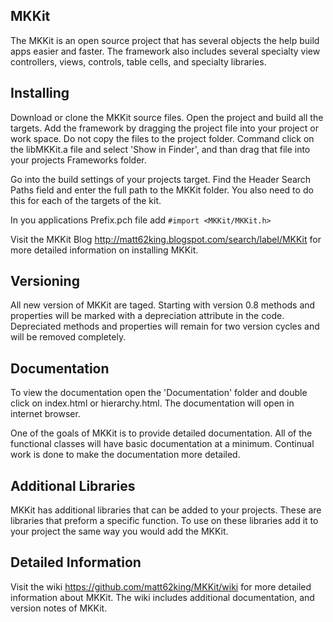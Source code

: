 ## MKKit ##

The MKKit is an open source project that has several objects the help build apps easier and faster. The framework also includes
several specialty view controllers, views, controls, table cells, and specialty libraries.

## Installing ##

Download or clone the MKKit source files. Open the project and build all the targets. Add the framework by dragging the project file
into your project or work space.  Do not copy the files to the project folder. Command click on the libMKKit.a file and select 'Show in Finder',
and than drag that file into your projects Frameworks folder.

Go into the build settings of your projects target. Find the Header Search Paths field and enter the full path to the MKKit folder. You also
need to do this for each of the targets of the kit.

In you applications Prefix.pch file add ``#import <MKKit/MKKit.h>``

Visit the MKKit Blog <http://matt62king.blogspot.com/search/label/MKKit> for more detailed information on installing MKKit.

## Versioning ##

All new version of MKKit are taged. Starting with version 0.8 methods and properties will be marked with a depreciation attribute in 
the code. Depreciated methods and properties will remain for two version cycles and will be removed completely. 

## Documentation ##

To view the documentation open the 'Documentation' folder and double click on index.html or hierarchy.html. The documentation will open
in internet browser.

One of the goals of MKKit is to provide detailed documentation. All of the functional classes will have basic documentation at a minimum.
Continual work is done to make the documentation more detailed.

## Additional Libraries ##

MKKit has additional libraries that can be added to your projects. These are libraries that preform a specific function. To use on these
libraries add it to your project the same way you would add the MKKit.

## Detailed Information ##

Visit the wiki <https://github.com/matt62king/MKKit/wiki> for more detailed information about MKKit. The wiki includes additional documentation,
and version notes of MKKit.